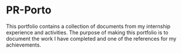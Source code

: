 # PR-Porto
This portfolio contains a collection of documents from my internship experience and activities. The purpose of making this portfolio is to document the work I have completed and one of the references for my achievements.
